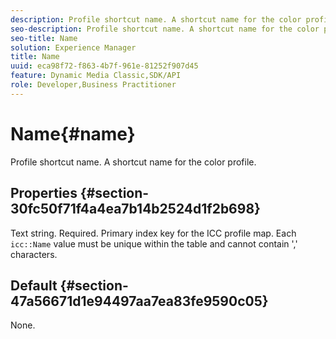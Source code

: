 ```yaml
---
description: Profile shortcut name. A shortcut name for the color profile.
seo-description: Profile shortcut name. A shortcut name for the color profile.
seo-title: Name
solution: Experience Manager
title: Name
uuid: eca98f72-f863-4b7f-961e-81252f907d45
feature: Dynamic Media Classic,SDK/API
role: Developer,Business Practitioner
---
```


# Name{#name}

Profile shortcut name. A shortcut name for the color profile.

## Properties {#section-30fc50f71f4a4ea7b14b2524d1f2b698}

Text string. Required. Primary index key for the ICC profile map. Each `icc::Name` value must be unique within the table and cannot contain ',' characters.

## Default {#section-47a56671d1e94497aa7ea83fe9590c05}

None. 
